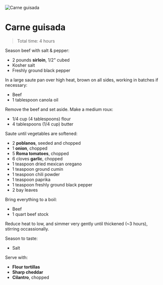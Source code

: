 ![Carne guisada](http://i.imgur.com/P46dSy0.jpg)

Carne guisada
=============

> Total time: 4 hours

Season beef with salt & pepper:

- 2 pounds **sirloin**, 1/2" cubed
- Kosher salt
- Freshly ground black pepper

In a large saute pan over high heat, brown on all sides, working in batches if necessary:

- Beef
- 1 tablespoon canola oil

Remove the beef and set aside. Make a medium roux:

- 1/4 cup (4 tablespoons) flour
- 4 tablespoons (1/4 cup) butter

Saute until vegetables are softened:

- 2 **poblanos**, seeded and chopped
- 1 **onion**, chopped
- 5 **Roma tomatoes**, chopped
- 6 cloves **garlic**, chopped
- 1 teaspoon dried mexican oregano
- 1 teaspoon ground cumin
- 1 teaspoon chili powder
- 1 teaspoon paprika
- 1 teaspoon freshly ground black pepper
- 2 bay leaves

Bring everything to a boil:

- Beef
- 1 quart beef stock

Reduce heat to low, and simmer very gently until thickened (~3 hours), stirring occassionally.

Season to taste:

- Salt

Serve with:

- **Flour tortillas**
- **Sharp cheddar**
- **Cilantro**, chopped
